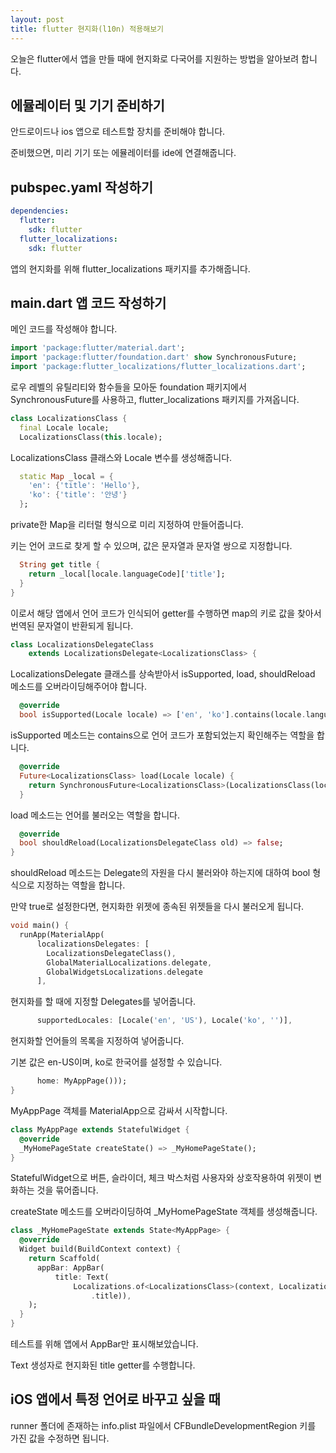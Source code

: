 ```yaml
---
layout: post
title: flutter 현지화(l10n) 적용해보기
---
```


오늘은 flutter에서 앱을 만들 때에 현지화로 다국어를 지원하는 방법을 알아보려 합니다.

## 에뮬레이터 및 기기 준비하기

안드로이드나 ios 앱으로 테스트할 장치를 준비해야 합니다.

준비했으면, 미리 기기 또는 에뮬레이터를 ide에 연결해줍니다.

## pubspec.yaml 작성하기

```yaml
dependencies:
  flutter:
    sdk: flutter
  flutter_localizations:
    sdk: flutter
```

앱의 현지화를 위해 flutter_localizations 패키지를 추가해줍니다.

## main.dart 앱 코드 작성하기

메인 코드를 작성해야 합니다.

```dart
import 'package:flutter/material.dart';
import 'package:flutter/foundation.dart' show SynchronousFuture;
import 'package:flutter_localizations/flutter_localizations.dart';
```

로우 레벨의 유틸리티와 함수들을 모아둔 foundation 패키지에서 SynchronousFuture를 사용하고, flutter_localizations 패키지를 가져옵니다.

```dart
class LocalizationsClass {
  final Locale locale;
  LocalizationsClass(this.locale);
```

LocalizationsClass 클래스와 Locale 변수를 생성해줍니다.

```dart
  static Map _local = {
    'en': {'title': 'Hello'},
    'ko': {'title': '안녕'}
  };
```

private한 Map을 리터럴 형식으로 미리 지정하여 만들어줍니다.

키는 언어 코드로 찾게 할 수 있으며, 값은 문자열과 문자열 쌍으로 지정합니다.

```dart
  String get title {
    return _local[locale.languageCode]['title'];
  }
}
```

이로서 해당 앱에서 언어 코드가 인식되어 getter를 수행하면 map의 키로 값을 찾아서 번역된 문자열이 반환되게 됩니다.

```dart
class LocalizationsDelegateClass
    extends LocalizationsDelegate<LocalizationsClass> {
```

LocalizationsDelegate 클래스를 상속받아서 isSupported, load, shouldReload 메소드를 오버라이딩해주어야 합니다.

```dart
  @override
  bool isSupported(Locale locale) => ['en', 'ko'].contains(locale.languageCode);
```

isSupported 메소드는 contains으로 언어 코드가 포함되었는지 확인해주는 역할을 합니다.

```dart
  @override
  Future<LocalizationsClass> load(Locale locale) {
    return SynchronousFuture<LocalizationsClass>(LocalizationsClass(locale));
  }
```

load 메소드는 언어를 불러오는 역할을 합니다.

```dart
  @override
  bool shouldReload(LocalizationsDelegateClass old) => false;
}
```

shouldReload 메소드는 Delegate의 자원을 다시 불러와야 하는지에 대하여 bool 형식으로 지정하는 역할을 합니다.

만약 true로 설정한다면, 현지화한 위젯에 종속된 위젯들을 다시 불러오게 됩니다.

```dart
void main() {
  runApp(MaterialApp(
      localizationsDelegates: [
        LocalizationsDelegateClass(),
        GlobalMaterialLocalizations.delegate,
        GlobalWidgetsLocalizations.delegate
      ],
```

현지화를 할 때에 지정할 Delegates를 넣어줍니다.

```dart
      supportedLocales: [Locale('en', 'US'), Locale('ko', '')],
```

현지화할 언어들의 목록을 지정하여 넣어줍니다.

기본 값은 en-US이며, ko로 한국어를 설정할 수 있습니다.

```dart
      home: MyAppPage()));
}
```

MyAppPage 객체를 MaterialApp으로 감싸서 시작합니다.

```dart
class MyAppPage extends StatefulWidget {
  @override
  _MyHomePageState createState() => _MyHomePageState();
}
```

StatefulWidget으로 버튼, 슬라이더, 체크 박스처럼 사용자와 상호작용하여 위젯이 변화하는 것을 묶어줍니다.

createState 메소드를 오버라이딩하여 _MyHomePageState 객체를 생성해줍니다.

```dart
class _MyHomePageState extends State<MyAppPage> {
  @override
  Widget build(BuildContext context) {
    return Scaffold(
      appBar: AppBar(
          title: Text(
              Localizations.of<LocalizationsClass>(context, LocalizationsClass)
                  .title)),
    );
  }
}
```

테스트를 위해 앱에서 AppBar만 표시해보았습니다.

Text 생성자로 현지화된 title getter를 수행합니다.

## iOS 앱에서 특정 언어로 바꾸고 싶을 때

runner 폴더에 존재하는 info.plist 파일에서 CFBundleDevelopmentRegion 키를 가진 값을 수정하면 됩니다.